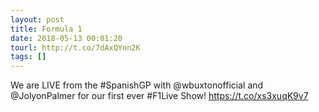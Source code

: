 ```yaml
---
layout: post
title: Formula 1
date: 2018-05-13 00:01:20
tourl: http://t.co/7dAxQYnn2K
tags: []
---
```

We are LIVE from the #SpanishGP with @wbuxtonofficial and @JolyonPalmer for our first ever #F1Live Show! https://t.co/xs3xuqK9v7